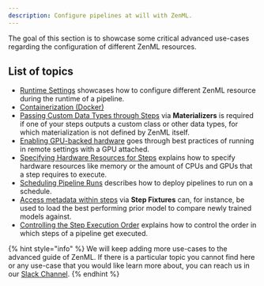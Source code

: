 ```yaml
---
description: Configure pipelines at will with ZenML.
---
```


The goal of this section is to showcase some critical advanced use-cases 
regarding the configuration of different ZenML resources.

## List of topics

* [Runtime Settings](./settings.md) showcases how to
configure different ZenML resource during the runtime of a pipeline.
* [Containerization (Docker)](./advanced-guide/pipelines/containerization.md)
* [Passing Custom Data Types through Steps](./materializers.md)
via **Materializers** is required if one of your steps outputs a custom class
or other data types, for which materialization is not defined by ZenML itself.
* [Enabling GPU-backed hardware](./gpu-hardware.md) goes through best practices of
running in remote settings with a GPU attached.
* [Specifying Hardware Resources for Steps](./step-resources.md) explains
how to specify hardware resources like memory or the amount of CPUs and GPUs that
a step requires to execute.
* [Scheduling Pipeline Runs](./scheduling-runs.md) describes how to deploy pipelines
to run on a schedule.
* [Access metadata within steps](./step-metadata.md)
via **Step Fixtures** can, for instance, be used to load the best performing
prior model to compare newly trained models against.
* [Controlling the Step Execution Order](./step-order.md) explains how
to control the order in which steps of a pipeline get executed.

{% hint style="info" %}
We will keep adding more use-cases to the advanced guide of ZenML.
If there is a particular topic you cannot find here or any use-case that
you would like learn more about, you can reach us in our
[Slack Channel](https://zenml.io/slack-invite).
{% endhint %}